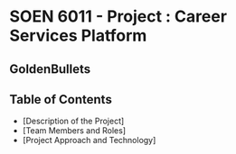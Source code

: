 # SOEN 6011 - Project : Career Services Platform
## GoldenBullets


## Table of Contents
- [Description of the Project]
- [Team Members and Roles]
- [Project Approach and Technology]
